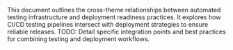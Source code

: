 This document outlines the cross-theme relationships between automated testing infrastructure and deployment readiness practices. It explores how CI/CD testing pipelines intersect with deployment strategies to ensure reliable releases. TODO: Detail specific integration points and best practices for combining testing and deployment workflows.